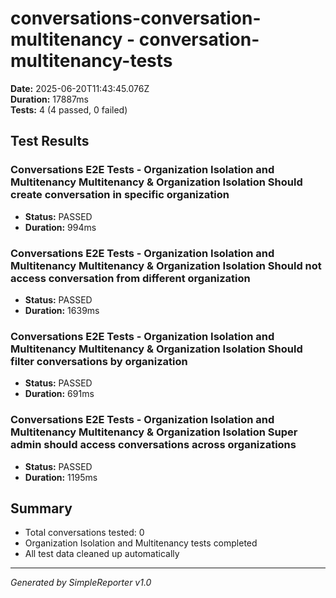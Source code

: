 # conversations-conversation-multitenancy - conversation-multitenancy-tests

**Date:** 2025-06-20T11:43:45.076Z  
**Duration:** 17887ms  
**Tests:** 4 (4 passed, 0 failed)

## Test Results


### Conversations E2E Tests - Organization Isolation and Multitenancy Multitenancy & Organization Isolation Should create conversation in specific organization
- **Status:** PASSED
- **Duration:** 994ms



### Conversations E2E Tests - Organization Isolation and Multitenancy Multitenancy & Organization Isolation Should not access conversation from different organization
- **Status:** PASSED
- **Duration:** 1639ms



### Conversations E2E Tests - Organization Isolation and Multitenancy Multitenancy & Organization Isolation Should filter conversations by organization
- **Status:** PASSED
- **Duration:** 691ms



### Conversations E2E Tests - Organization Isolation and Multitenancy Multitenancy & Organization Isolation Super admin should access conversations across organizations
- **Status:** PASSED
- **Duration:** 1195ms



## Summary

- Total conversations tested: 0
- Organization Isolation and Multitenancy tests completed
- All test data cleaned up automatically

---
*Generated by SimpleReporter v1.0*
